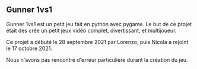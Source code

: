## Gunner 1vs1
Gunner 1vs1 est un petit jeu fait en python avec pygame.
Le but de ce projet était des crée un petit jeux vidéo complet, divertissant, et multijoueur.

Ce projet a débuté le 28 septembre 2021 par Lorenzo, puis Nicola a rejoint le 17 octobre 2021.

Nous n'avons pas rencontré d'erreur particulière durant la création du jeu.
